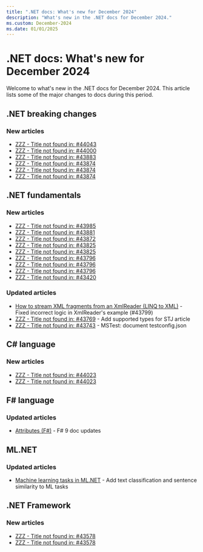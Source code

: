 ```yaml
---
title: ".NET docs: What's new for December 2024"
description: "What's new in the .NET docs for December 2024."
ms.custom: December-2024
ms.date: 01/01/2025
---
```


# .NET docs: What's new for December 2024

Welcome to what's new in the .NET docs for December 2024. This article lists some of the major changes to docs during this period.

## .NET breaking changes

### New articles

- [ZZZ - Title not found in: #44043](../core/compatibility/windows-forms/9.0/statusstrip-renderer.md)
- [ZZZ - Title not found in: #44000](../core/compatibility/core-libraries/9.0/params-overloads.md)
- [ZZZ - Title not found in: #43883](../core/compatibility/serialization/9.0/jsondocument-props.md)
- [ZZZ - Title not found in: #43874](../core/compatibility/aspnet-core/9.0/legacy-apis.md)
- [ZZZ - Title not found in: #43874](../core/compatibility/containers/9.0/monitor-images.md)
- [ZZZ - Title not found in: #43874](../core/compatibility/core-libraries/9.0/oob-packages.md)

## .NET fundamentals

### New articles

- [ZZZ - Title not found in: #43985](../core/extensions/artificial-intelligence.md)
- [ZZZ - Title not found in: #43881](../standard/datetime/timeprovider-overview.md)
- [ZZZ - Title not found in: #43872](../core/diagnostics/distributed-tracing-builtin-activities.md)
- [ZZZ - Title not found in: #43825](../core/diagnostics/debugger-extensions.md)
- [ZZZ - Title not found in: #43825](../core/diagnostics/dotnet-debugger-extensions.md)
- [ZZZ - Title not found in: #43796](../core/deploying/native-aot/warnings/il3057.md)
- [ZZZ - Title not found in: #43796](../core/deploying/single-file/warnings/il3005.md)
- [ZZZ - Title not found in: #43796](../core/deploying/trimming/trim-warnings/il2123.md)
- [ZZZ - Title not found in: #43420](../core/testing/unit-testing-mstest-writing-tests-testcontext.md)

### Updated articles

- [How to stream XML fragments from an XmlReader (LINQ to XML)](../standard/linq/stream-xml-fragments-xmlreader.md) - Fixed incorrect logic in XmlReader's example (#43799)
- [ZZZ - Title not found in: #43769](../standard/serialization/system-text-json/supported-types.md) - Add supported types for STJ article
- [ZZZ - Title not found in: #43743](../core/testing/unit-testing-mstest-configure.md) - MSTest: document testconfig.json

## C# language

### New articles

- [ZZZ - Title not found in: #44023](../csharp/language-reference/operators/deconstruction.md)
- [ZZZ - Title not found in: #44023](../csharp/language-reference/tokens/discard.md)

## F# language

### Updated articles

- [Attributes (F#)](../fsharp/language-reference/attributes.md) - F# 9 doc updates

## ML.NET

### Updated articles

- [Machine learning tasks in ML.NET](../machine-learning/resources/tasks.md) - Add text classification and sentence similarity to ML tasks

## .NET Framework

### New articles

- [ZZZ - Title not found in: #43578](../framework/install/on-server-2025.md)
- [ZZZ - Title not found in: #43578](../framework/release-notes/2024/11-21-november-preview-cumulative-update.md)

